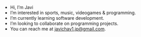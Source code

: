 - Hi, I’m Javi
- I’m interested in sports, music, videogames & programming.
- I’m currently learning software development.
- I’m looking to collaborate on programming projects.
- You can reach me at javichav1.jp@gmail.com.

<!---
WhiteXavi/WhiteXavi is a ✨ special ✨ repository because its `README.md` (this file) appears on your GitHub profile.
You can click the Preview link to take a look at your changes.
--->
